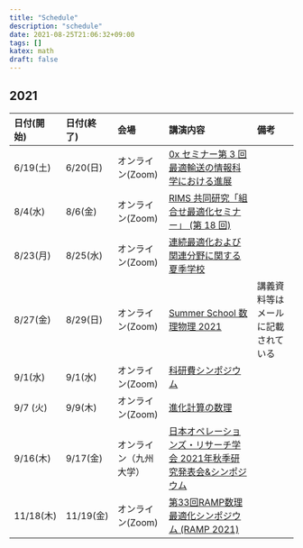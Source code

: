 ```yaml
---
title: "Schedule"
description: "schedule"
date: 2021-08-25T21:06:32+09:00
tags: []
katex: math
draft: false
---
```


## 2021

| 日付(開始) | 日付(終了) | 会場 | 講演内容 | 備考 |
| :--- | :--- | :--- | :--- | :--- |
| 6/19(土) | 6/20(日) | オンライン(Zoom) | [0x セミナー第 3 回最適輸送の情報科学における進展](https://sites.google.com/view/uda-0x-seminar/home) | |
| 8/4(水) | 8/6(金) | オンライン(Zoom) | [RIMS 共同研究「組合せ最適化セミナー」 (第 18 回) ](https://www.kurims.kyoto-u.ac.jp/coss/coss2021/coss2021.html) | |
| 8/23(月) | 8/25(水) | オンライン(Zoom) | [連続最適化および関連分野に関する夏季学校](https://www.ism.ac.jp/~mirai/sscoke/2021/index.html) | |
| 8/27(金) | 8/29(日) | オンライン(Zoom) | [Summer School 数理物理 2021](https://www.ms.u-tokyo.ac.jp/~yasuyuki/mp2021.htm) | 講義資料等はメールに記載されている |
| 9/1(水) | 9/1(水) | オンライン(Zoom) | [科研費シンポジウム](https://sites.google.com/view/mizunolabkakensymp2021/) | |
| 9/7 (火) | 9/9(木) | オンライン(Zoom) | [進化計算の数理](https://www.imi.kyushu-u.ac.jp/kyodo-riyo/research_meetings/view/27) | |
| 9/16(木) | 9/17(金) | オンライン（九州大学） | [日本オペレーションズ・リサーチ学会 2021年秋季研究発表会&シンポジウム](https://orsj.org/nc2021f/3-2/) | |
| 11/18(木) | 11/19(金) | オンライン(Zoom) | [第33回RAMP数理最適化シンポジウム (RAMP 2021)](https://orsj.org/ramp/ramp2021/program/) | |
